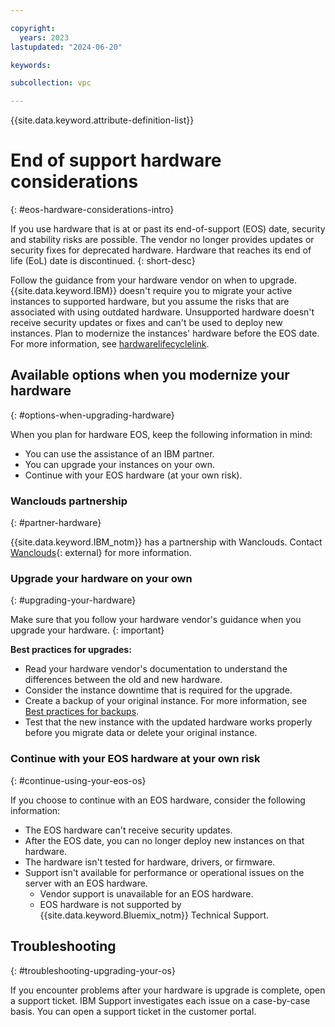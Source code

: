 ```yaml
---

copyright:
  years: 2023
lastupdated: "2024-06-20"

keywords:

subcollection: vpc

---
```


{{site.data.keyword.attribute-definition-list}}

# End of support hardware considerations
{: #eos-hardware-considerations-intro}

If you use hardware that is at or past its end-of-support (EOS) date, security and stability risks are possible. The vendor no longer provides updates or security fixes for deprecated hardware. Hardware that reaches its end of life (EoL) date is discontinued.
{: short-desc}

Follow the guidance from your hardware vendor on when to upgrade. {{site.data.keyword.IBM}} doesn't require you to migrate your active instances to supported hardware, but you assume the risks that are associated with using outdated hardware. Unsupported hardware doesn't receive security updates or fixes and can't be used to deploy new instances. Plan to modernize the instances' hardware before the EOS date. For more information, see [hardwarelifecyclelink](/docs-link).

## Available options when you modernize your hardware
{: #options-when-upgrading-hardware}

When you plan for hardware EOS, keep the following information in mind:

* You can use the assistance of an IBM partner.
* You can upgrade your instances on your own.
* Continue with your EOS hardware (at your own risk).

### Wanclouds partnership
{: #partner-hardware}

{{site.data.keyword.IBM_notm}} has a partnership with Wanclouds. Contact [Wanclouds](https://wanclouds.net/ibm-request){: external} for more information.

### Upgrade your hardware on your own
{: #upgrading-your-hardware}

   Make sure that you follow your hardware vendor's guidance when you upgrade your hardware.
   {: important}

**Best practices for upgrades:**

- Read your hardware vendor's documentation to understand the differences between the old and new hardware.
- Consider the instance downtime that is required for the upgrade.
- Create a backup of your original instance. For more information, see [Best practices for backups](/docs/vpc?topic=vpc-backups-vpc-best-practices&interface=ui).
- Test that the new instance with the updated hardware works properly before you migrate data or delete your original instance.

### Continue with your EOS hardware at your own risk
{: #continue-using-your-eos-os}

If you choose to continue with an EOS hardware, consider the following information:

- The EOS hardware can't receive security updates.
- After the EOS date, you can no longer deploy new instances on that hardware.
- The hardware isn't tested for hardware, drivers, or firmware.
- Support isn't available for performance or operational issues on the server with an EOS hardware.
   - Vendor support is unavailable for an EOS hardware.
   - EOS hardware is not supported by {{site.data.keyword.Bluemix_notm}} Technical Support.

## Troubleshooting
{: #troubleshooting-upgrading-your-os}

If you encounter problems after your hardware is upgrade is complete, open a support ticket. IBM Support investigates each issue on a
case-by-case basis. You can open a support ticket in the customer portal.
